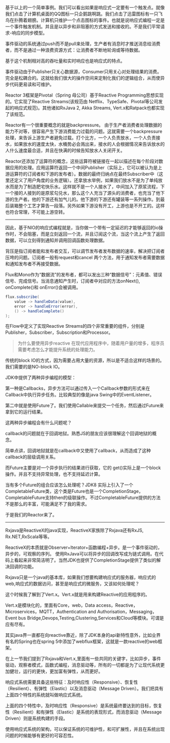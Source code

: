 基于以上的一个简单事例。我们可以看出如果是响应式一定要有一个触发点。就像我们点击了计算机桌面的QQ图标一只企鹅跳啊跳。我们点击了迅雷图标有一只飞鸟在扑腾着翅膀。计算机只维护一个点击图标的事件。也就是说响应式编程一定是一个事件触发机制。并且是以异步和非阻塞的方式发送和接收的。不是我们平常请求-响应的同步模型。

事件驱动的系统通过push而不是pull来处理，生产者有消息时才推送消息给消费者，而不是通过一种浪费资源方式：让消费者不断地轮询或等待数据。

基于这个机制相对高的吞吐量和实时响应也是响应式的特点。

事件驱动由于Publisher只关心数据源，Consumer只用关心对处理结果的消费。完全是松耦合的。这就给我们很大的操作空间来定制化我们的逻辑组合，从而使异步代码更易读和可维护。

Reactor 3框架是Pivotal（Spring 母公司）基于Reactive Programming思想实现的。它实现了Reactive Streams(该规范由 Netflix、TypeSafe、Pivotal等公司发起的响应式规范)。其他诸如RxJava 2, Akka Streams, Vert.x和Ratpack也都实现了该规范。



Reactor有一个很重要概念的就是backpressure。 由于生产者消费者处理数据的能力不对等，很容易产生下游消费能力过载的问题。这就需要一个backpressure处理，来告诉上游生产者避免过载。打个比方，一个人负责放水，一个人负责接水，如果放水的速度太快，水桶势必会溅出来，接水的人会根据情况来告诉放水的人什么速度最合适，并且在快满的时候告知放水人关闭开关。



Reactor还添加了运算符的概念，这些运算符被链接在一起以描述在每个阶段对数据应用的处理。应用运算符返回一个中间Publisher（实际上，它可以被认为是上游运算符的订阅者和下游的发布者）。数据的最终归纳点在最终Subscriber中（这里还定义了用户角度的业务逻辑）。还拿放水举例，如果我们放水不是为了单纯放水而是为了制造肥宅快乐水。这样就不是一个人接水了，中间加入了原浆流程，下一个接的人接到的是原浆勾兑水，那么这个人充当了源头的消费者，也充当了他下游的生产者。他的下游还有加气儿的。他下游的下游还有罐装等一系列操作。到最后装箱整个工艺才算告一段落。另外如果下游没有开工，上游也是不开工的。这样也符合常理，不可能上游空转。


-----------------------------------
因此，基于​​NIO​​的响应式编程就是，当你做一个带有一定延迟的才能够返回的io操作时，不会阻塞，而是立刻返回一个流，并且订阅这个流，当这个流上产生了返回数据，可以立刻得到通知并调用回调函数处理数据。

背压是指订阅者能和发布者交互，可以调节发布者发布数据的速率，解决把订阅者压垮的问题。订阅者一般有request和cancel 两个方法，用于通知发布者需要数据和通知发布者不再接受数据。


​​Flux​​​和​​Mono​​​作为“数据流”的发布者，都可以发出三种“数据信号”：​​元素值​​​、​​错误信号​​​、​​完成信号​​​。当消息通知产生时，订阅者中对应的方法 ​​onNext()​​​, ​​onComplete()​​​和 ​​onError()​​会被调用。

```java
flux.subscribe(
    value -> handleData(value),
    error -> handleError(error),
    () -> handleComplete()
);
```
在Flow中定义了实现Reactive Streams的四个非常重要的组件，分别是Publisher，Subscriber，Subscription和Processor。

> 为什么要使用异步reactive
在现代应用程序中，随着用户量的增多，程序员需要考虑怎么才能提升系统的处理能力。

传统的block IO的方式，因为需要占用大量的资源，所以是不适合这样的场景的。我们需要的是NO-block IO。

JDK中提供了两种异步编程的模型：

第一种是Callbacks，异步方法可以通过传入一个Callback参数的形式来在Callback中执行异步任务。比较典型的像是java Swing中的EventListener。

第二中就是使用Future了。我们使用Callable来提交一个任务，然后通过Future来拿到它的运行结果。

这两种异步编程会有什么问题呢？

callback的问题就在于回调地狱。熟悉JS的朋友应该很理解这个回调地狱的概念。

简单点讲，回调地狱就是在callback中又使用了callback，从而造成了这种callback的层级调用关系。

而Future主要是对一个异步执行的结果进行获取，它的 get()实际上是一个block操作。并且不支持异常处理，也不支持延迟计算。

当有多个Future的组合应该怎么处理呢？JDK8 实际上引入了一个CompletableFuture类，这个类是Future也是一个CompletionStage，CompletableFuture支持then的级联操作。不过CompletableFuture提供的方法不是那么的丰富，可能满足不了我的需求。

于是我们的Reactor来了。

---
Rxjava是ReactiveX的java实现，ReactiveX家族除了Rxjava还有RxJS, Rx.NET,RxScala等等。

ReactiveX的本质就是Observer+Iterator+函数编程+异步。是一个事件驱动的，异步的，可观察的序列。
使用RxJava可以将异步的回调改写成为链式调用。在代码上看起来非常简洁明了。当然JDK也提供了CompletionStage提供了类似的解决回调的功能。

Rxjava只是一个java的基本库，如果我们想要构建响应式的服务器，响应式的web,响应式的数据访问，甚至是响应式的微服务，又该如何处理呢？

这个时候我了解到了Vert.x。Vert.x就是用来构建Reactive的应用程序的。

Vert.x是模块化的，里面有Core，web，Data access，Reactive，Microservices，MQTT，Authentication and Authorisation，Messaging，Event bus Bridge,Devops,Testing,Clustering,Services和Cloud等模块。可谓是应有尽有。

其实java界一直都在向reactive靠近，除了JDK本身的api新特性意外，比如业界有名的Spring也在spring 5中添加了webflux框架，这就是一款reactive的web框架。

在上一节我们提到了Rxjava和Vert.x,里面有一些共同的关键字，比如异步，事件驱动，观察者模式，函数式编程，消息驱动等，所有的一切都是为了让现代系统更加健壮，运行的更快，更加富有弹性，从而更好。

响应式系统需要具备这些特征：及时响应性（Responsive）、恢复性（Resilient）、有弹性（Elastic）以及消息驱动（Message Driven）。我们把具有上面四个特性的系统就叫做响应式系统。

上面的四个特性中，及时响应性（Responsive）是系统最终要达到的目标，恢复性（Resilient）和有弹性（Elastic）是系统的表现形式，而消息驱动（Message Driven）则是系统构建的手段。

使用响应式系统的架构，可以保证系统的可维护性，和可扩展性，并且在系统出现问题的时候能够有更好的可容忍性。





